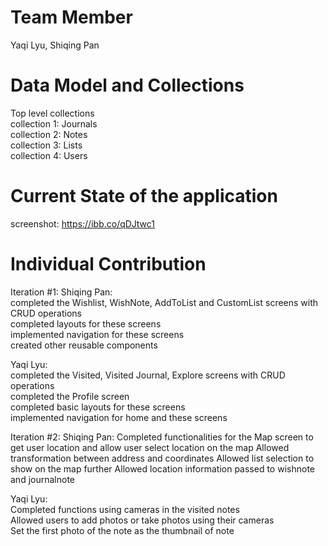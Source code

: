 # Team Member  
Yaqi Lyu, Shiqing Pan  

# Data Model and Collections  
Top level collections  
collection 1: Journals  
collection 2: Notes  
collection 3: Lists  
collection 4: Users  

# Current State of the application
screenshot:
https://ibb.co/qDJtwc1  

# Individual Contribution
Iteration #1:
Shiqing Pan:  
completed the Wishlist, WishNote, AddToList and CustomList screens with CRUD operations  
completed layouts for these screens  
implemented navigation for these screens  
created other reusable components  
    
Yaqi Lyu:  
completed the Visited, Visited Journal, Explore screens with CRUD operations  
completed the Profile screen  
completed basic layouts for these screens  
implemented navigation for home and these screens  

Iteration #2:
Shiqing Pan:
Completed functionalities for the Map screen to get user location and allow user select location on the map
Allowed transformation between address and coordinates
Allowed list selection to show on the map further
Allowed location information passed to wishnote and journalnote
   
Yaqi Lyu:   
Completed functions using cameras in the visited notes  
Allowed users to add photos or take photos using their cameras  
Set the first photo of the note as the thumbnail of note  

